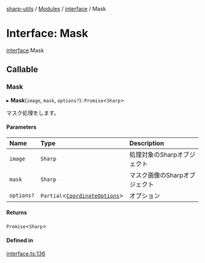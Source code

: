 [sharp-utils](../README.md) / [Modules](../modules.md) / [interface](../modules/interface.md) / Mask

# Interface: Mask

[interface](../modules/interface.md).Mask

## Callable

### Mask

▸ **Mask**(`image`, `mask`, `options?`): `Promise`<`Sharp`\>

マスク処理をします。

#### Parameters

| Name | Type | Description |
| :------ | :------ | :------ |
| `image` | `Sharp` | 処理対象のSharpオブジェクト |
| `mask` | `Sharp` | マスク画像のSharpオブジェクト |
| `options?` | `Partial`<[`CoordinateOptions`](interface.CoordinateOptions.md)\> | オプション |

#### Returns

`Promise`<`Sharp`\>

#### Defined in

[interface.ts:136](https://github.com/Manju2367/sharpUtils/blob/7f05473/interface.ts#L136)
